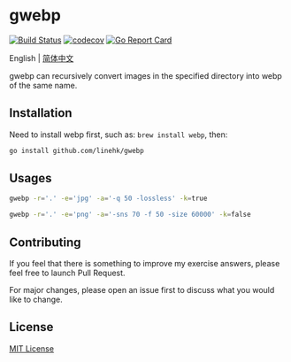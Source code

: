 # gwebp

[![Build Status](https://travis-ci.org/linehk/gwebp.svg?branch=master)](https://travis-ci.org/linehk/gwebp)
[![codecov](https://codecov.io/gh/linehk/gwebp/branch/master/graph/badge.svg)](https://codecov.io/gh/linehk/gwebp)
[![Go Report Card](https://goreportcard.com/badge/github.com/linehk/gwebp)](https://goreportcard.com/report/github.com/linehk/gwebp)

English | [简体中文](./README.md "简体中文")

gwebp can recursively convert images in the specified directory into webp of the same name.

## Installation

Need to install webp first, such as: `brew install webp`, then:

```bash
go install github.com/linehk/gwebp
```

## Usages

```bash
gwebp -r='.' -e='jpg' -a='-q 50 -lossless' -k=true
```

```bash
gwebp -r='.' -e='png' -a='-sns 70 -f 50 -size 60000' -k=false
```

## Contributing

If you feel that there is something to improve my exercise answers, please feel free to launch Pull Request.

For major changes, please open an issue first to discuss what you would like to change.

## License

[MIT License](./LICENSE "MIT License")